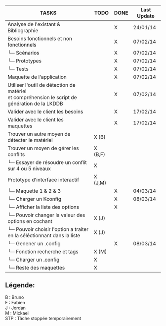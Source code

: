 | TASKS                                     | TODO | DONE | Last Update |
|-------------------------------------------|------|------|-------------|
| Analyse de l'existant & Bibliographie     |      |  X   | 24/01/14    |
| Besoins fonctionnels et non fonctionnels  |      |  X   | 07/02/14    |
| └─ Scénarios  				            |      |  X   | 07/02/14    |
| └─ Prototypes  				            |      |  X   | 07/02/14    |
| └─ Tests      				            |      |  X   | 07/02/14    |
| Maquette de l'application                 |      |  X   | 07/02/14    |
| Utiliser l'outil de détection de matériel <br/> et compréhension le script de génération de la LKDDB   |    |   X  | 07/02/14    |
| Valider avec le client les besoins        |      |  X   | 17/02/14    |
| Valider avec le client les maquettes      |      |  X   | 17/02/14    |
| Trouver un autre moyen de détecter le matériel  |  X (B)   |      |             |
| Trouver un moyen de gérer les conflits    |  X (B,F)   |      |             |
| └─ Essayer de résoudre un conflit sur 4 ou 5 niveaux | X | | |
| Prototype d'interface interactif          |  X (J,M)   |      |             | 
| └─ Maquette 1 & 2 & 3 |      |  X   | 04/03/14    |
| └─ Charger un Kconfig | | X | 08/03/14 |
| └─ Afficher la liste des options |  | X | |
| └─ Pouvoir changer la valeur des options en cochant | X (J) | | | 
| └─ Pouvoir choisir l'option a traiter en la séléctionnant dans la liste | X (J) | | |
| └─ Genener un .config | | X | 08/03/14 |
| └─ Fonction recherche et tags | X (M) | | |
| └─ Charger un .config | X  | | |
| └─ Reste des maquettes | X  | | |

Légende:
--------

B : Bruno <br/>
F : Fabien <br/>
J : Jordan <br/>
M : Mickael <br/>
STP : Tâche stoppée temporairement <br/>
